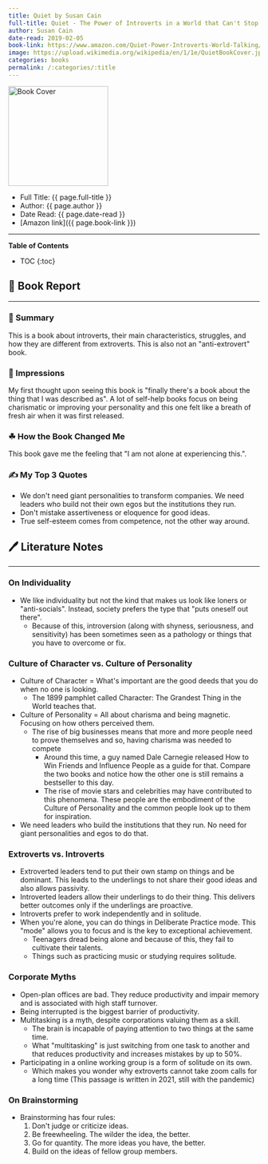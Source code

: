 ```yaml
---
title: Quiet by Susan Cain
full-title: Quiet - The Power of Introverts in a World that Can't Stop Talking
author: Susan Cain
date-read: 2019-02-05
book-link: https://www.amazon.com/Quiet-Power-Introverts-World-Talking/dp/0307352153
image: https://upload.wikimedia.org/wikipedia/en/1/1e/QuietBookCover.jpg
categories: books
permalink: /:categories/:title
---
```


<img src="{{page. image}}" alt="Book Cover" width="200">

- Full Title: {{ page.full-title }}
- Author: {{ page.author }}
- Date Read: {{ page.date-read }}
- [Amazon link]({{ page.book-link }})


---

**Table of Contents**
* TOC
{:toc}

## 📔 Book Report
---
### 🚀 Summary
This is a book about introverts, their main characteristics, struggles, and how they are different from extroverts. This is also not an "anti-extrovert" book.

### 🎨 Impressions
My first thought upon seeing this book is "finally there's a book about the thing that I was described as". A lot of self-help books focus on being charismatic or improving your personality and this one felt like a breath of fresh air when it was first released.

### ☘ How the Book Changed Me
This book gave me the feeling that "I am not alone at experiencing this.".


### ✍️ My Top 3 Quotes
- We don't need giant personalities to transform companies. We need leaders who build not their own egos but the institutions they run.
- Don't mistake assertiveness or eloquence for good ideas.
- True self-esteem comes from competence, not the other way around.



## 🖊️ Literature Notes
---


### On Individuality
- We like individuality but not the kind that makes us look like loners or "anti-socials". Instead, society prefers the type that "puts oneself out there".
	- Because of this, introversion (along with shyness, seriousness, and sensitivity) has been sometimes seen as a pathology or things that you have to overcome or fix.

### Culture of Character vs. Culture of Personality
- Culture of Character = What's important are the good deeds that you do when no one is looking.
	- The 1899 pamphlet called Character: The Grandest Thing in the World teaches that.
- Culture of Personality = All about charisma and being magnetic. Focusing on how others perceived them.
	- The rise of big businesses means that more and more people need to prove themselves and so, having charisma was needed to compete
		- Around this time, a guy named Dale Carnegie released How to Win Friends and Influence People as a guide for that. Compare the two books and notice how the other one is still remains a bestseller to this day.
		- The rise of movie stars and celebrities may have contributed to this phenomena. These people are the embodiment of the Culture of Personality and the common people look up to them for inspiration.
- We need leaders who build the institutions that they run. No need for giant personalities and egos to do that.

### Extroverts vs. Introverts
- Extroverted leaders tend to put their own stamp on things and be dominant. This leads to the underlings to not share their good ideas and also allows passivity.
- Introverted leaders allow their underlings to do their thing. This delivers better outcomes only if the underlings are proactive.
- Introverts prefer to work independently and in solitude.
- When you're alone, you can do things in Deliberate Practice mode. This "mode" allows you to focus and is the key to exceptional achievement.
	- Teenagers dread being alone and because of this, they fail to cultivate their talents.
	- Things such as practicing music or studying requires solitude.

### Corporate Myths
- Open-plan offices are bad. They reduce productivity and impair memory and is associated with high staff turnover.
- Being interrupted is the biggest barrier of productivity.
- Multitasking is a myth, despite corporations valuing them as a skill.
	- The brain is incapable of paying attention to two things at the same time.
	- What "multitasking" is just switching from one task to another and that reduces productivity and increases mistakes by up to 50%.
- Participating in a online working group is a form of solitude on its own. 
	- Which makes you wonder why extroverts cannot take zoom calls for a long time (This passage is written in 2021, still with the pandemic)

### On Brainstorming
- Brainstorming has four rules:
	1. Don't judge or criticize ideas.
	2. Be freewheeling. The wilder the idea, the better.
	3. Go for quantity. The more ideas you have, the better.
	4. Build on the ideas of fellow group members.

